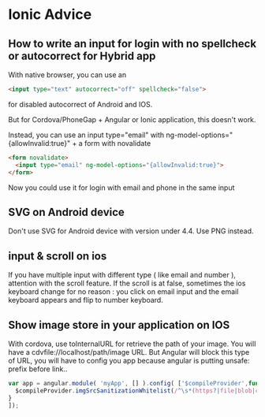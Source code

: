 Ionic Advice
====================

## How to write an input for login with no spellcheck or autocorrect for Hybrid app

With native browser, you can use an 

```html
<input type="text" autocorrect="off" spellcheck="false">
```

for disabled autocorrect of Android and IOS.

But for Cordova/PhoneGap + Angular or Ionic application, this doesn't work.

Instead, you can use an input type="email" with ng-model-options="{allowInvalid:true}" + a form with novalidate
```html
<form novalidate>
  <input type="email" ng-model-options="{allowInvalid:true}">
</form>  
```

Now you could use it for login with email and phone in the same input 

## SVG on Android device

Don't use SVG for Android device with version under 4.4. Use PNG instead.

## input & scroll on ios

If you have multiple input with different type ( like email and number ), attention with the scroll feature. If the scroll is at false, sometimes the ios keyboard change for no reason : you click on email input and the email keyboard appears and flip to number keyboard.

## Show image store in your application on IOS

With cordova, use toInternalURL for retrieve the path of your image.
You will have a cdvfile://localhost/path/image URL.
But Angular will block this type of URL, you will have to config you app because angular is putting unsafe: prefix before link..

```javascript
var app = angular.module( 'myApp', [] ).config( ['$compileProvider',function( $compileProvider ){ 
  $compileProvider.imgSrcSanitizationWhitelist(/^\s*(https?|file|blob|cdvfile):|data:image\//);
}
]);
```
